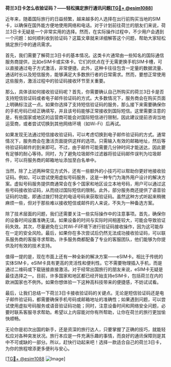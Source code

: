 **荷兰3日卡怎么收验证码？——轻松搞定旅行通讯问题[[TG💪+ @esim1088](https://t.me/s/esim1088)]**

近年来，随着国际旅行的日益频繁，越来越多的人选择在出行前购买当地的SIM卡，以确保在国外能方便地使用网络和电话。对于计划前往荷兰的朋友们来说，荷兰3日卡无疑是一个非常实用的选择。然而，在实际操作过程中，不少用户会遇到一个问题：如何顺利收到验证码？这篇文章就来详细解答这个问题，帮助大家轻松搞定旅行中的通讯需求。

首先，我们需要了解荷兰3日卡的基本情况。这类卡片通常由一些知名的国际通信服务商提供，比如eSIM卡或实体卡。它们的优点在于无需更换手机SIM卡槽，可以直接通过电子方式激活，非常便捷。此外，这种卡往往包含一定量的数据流量、通话时长以及短信服务，能够满足大多数旅行者的日常需求。然而，要想正常使用这些服务，激活过程中的验证码接收环节至关重要。

那么，具体该如何接收验证码呢？首先，你需要确认自己所购买的荷兰3日卡是否支持短信验证码或者电子邮件验证码的方式。大多数情况下，服务商会在购买页面上明确标注这一点。如果你选择了支持短信验证码的服务，那么接下来需要确保你的手机号码已经正确填写，并且该号码能够正常接收到国际短信。这里需要注意的是，有些国家或地区的运营商可能会对国际短信进行限制，因此建议提前咨询当地运营商，或者尝试切换到其他网络环境（如Wi-Fi）后再试。

如果发现无法通过短信接收验证码，可以考虑切换到电子邮件验证码的方式。通常情况下，服务商会在激活页面提供这样的选项。只需输入有效的邮箱地址，然后等待验证码邮件的到来即可。不过，由于邮件可能需要几分钟时间才能送达，因此要有足够的耐心等待。同时，为了避免垃圾邮件过滤器将验证码邮件误判为垃圾邮件，可以将服务商的邮箱地址添加至白名单中。

当然，除了上述两种常见方式外，还有一些额外的小技巧可以帮助你更好地接收验证码。例如，可以尝试使用虚拟号码服务，这是一种专门为海外用户设计的解决方案。虚拟号码服务提供商通常会在多个国家和地区设立本地号码，用户可以通过这些号码接收验证码，从而绕过国际短信的限制。此外，部分服务商还提供了语音验证码的功能，即通过拨打特定的电话号码来获取验证码。虽然这种方式听起来稍微麻烦一些，但对于那些难以接收短信或邮件的人来说，不失为一种备选方案。

除了技术层面的问题，我们还需要关注一些实际操作中的注意事项。首先，确保你的设备时间设置准确无误。如果设备的时间与实际时间相差较大，可能会导致验证码失效。其次，尽量避免在公共Wi-Fi环境下进行验证码接收操作，因为这可能存在一定的安全风险。最后，如果你在多次尝试后仍然无法成功接收验证码，可以联系服务商的客服寻求帮助。许多服务商都配备了专业的客服团队，他们能够为你提供及时有效的技术支持。

值得一提的是，现在市面上还有一种全新的解决方案——eSIM卡。相比于传统的实体SIM卡，eSIM卡具有更高的灵活性和便利性。它不需要物理插入手机，而是通过二维码或下载链接直接激活。对于经常出国旅行的朋友来说，eSIM卡无疑是最佳选择之一。目前，许多国家和地区都已经开始支持eSIM卡，包括荷兰在内的欧洲国家也不例外。如果你想体验一下这种高科技带来的便捷感，不妨试试看。

最后，让我们总结一下荷兰3日卡接收验证码的关键点。无论是短信验证码还是电子邮件验证码，都需要确保手机号码或邮箱地址的准确性；如果遇到问题，可以尝试使用虚拟号码服务或语音验证码功能；同时，注意设备时间和网络安全问题，必要时联系客服寻求帮助。希望以上内容能对你有所帮助，让你在荷兰的旅行更加愉快顺畅。

无论你是初次出国的新手，还是资深的旅行达人，只要掌握了正确的技巧，就能轻松应对各种突发状况。旅行本应是一件充满乐趣的事情，而良好的通讯保障则是其中不可或缺的一部分。所以，赶快行动起来吧！选择一款适合自己的荷兰3日卡，为你的旅程增添更多便利与安心。

[[TG💪+ @esim1088](https://t.me/s/esim1088) ![Image](https://i.postimg.cc/4NQfJmqS/Snipaste-2025-05-13-00-14-12.png)]